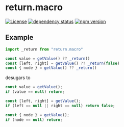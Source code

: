 # return.macro

[![License](https://img.shields.io/badge/License-MIT-blue.svg)](https://opensource.org/licenses/BSD-3-Clause)
[![dependency status](https://david-dm.org/proteriax/return.macro/status.svg)](https://david-dm.org/proteriax/return.macro#info=dependencies)
[![npm version](https://badge.fury.io/js/return.macro.svg)](https://badge.fury.io/js/return.macro)

## Example

```js
import _return from "return.macro"

const value = getValue() ?? _return()
const [left, right] = getValue() ?? _return(false)
const { node } = getValue() ?? _return()
```

desugars to
```js
const value = getValue();
if (value == null) return;

const [left, right] = getValue();
if (left == null || right == null) return false;

const { node } = getValue();
if (node == null) return;
```
